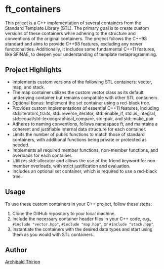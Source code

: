 # ft_containers

This priject is a C++ implementation of several containers from the Standard Template Library (STL). The primary goal is to create custom versions of these containers while adhering to the structure and conventions of the original containers. The project follows the C++98 standard and aims to provide C++98 features, excluding any newer functionalities. Additionally, it includes some fundamental C++11 features, like SFINAE, to deepen your understanding of template metaprogramming.

## Project Highlights

- Implements custom versions of the following STL containers: vector, map, and stack.
- The map container utilizes the custom vector class as its default underlying container but remains compatible with other STL containers.
- Optional bonus: Implement the set container using a red-black tree.
- Provides custom implementations of essential C++11 features, including std::iterators_traits, std::reverse_iterator, std::enable_if, std::is_integral, std::equal/std::lexicographical_compare, std::pair, and std::make_pair.
- Adheres to naming conventions, follows namespace ft, and maintains a coherent and justifiable internal data structure for each container.
- Limits the number of public functions to match those of standard containers, with additional functions being private or protected as needed.
- Implements all required member functions, non-member functions, and overloads for each container.
- Utilizes std::allocator and allows the use of the friend keyword for non-member overloads, with strict justification and evaluation.
- Includes an optional set container, which is required to use a red-black tree.

## Usage

To use these custom containers in your C++ project, follow these steps:

1. Clone the GitHub repository to your local machine.
2. Include the necessary container header files in your C++ code, e.g., `#include "vector.hpp"`, `#include "map.hpp"`, or `#include "stack.hpp"`.
3. Instantiate the containers with the desired data types and start using them as you would with STL containers.

## Author

[Archibald Thirion](https://github.com/Archips)
